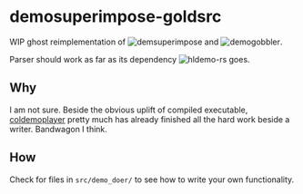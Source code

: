 # demosuperimpose-goldsrc

WIP ghost reimplementation of ![demsuperimpose](https://github.com/matthewearl/demsuperimpose) and ![demogobbler](https://github.com/lipsanen/demogobbler).

Parser should work as far as its dependency ![hldemo-rs](https://github.com/YaLTeR/hldemo-rs) goes. 

## Why

I am not sure. Beside the obvious uplift of compiled executable, [coldemoplayer](https://github.com/jpcy/coldemoplayer) pretty much has already finished all the hard work beside a writer. Bandwagon I think.

## How

Check for files in `src/demo_doer/` to see how to write your own functionality.
